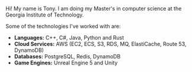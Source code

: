 Hi! My name is Tony. I am doing my Master's in computer science at the Georgia Institute of Technology.

Some of the technologies I've worked with are: 
- **Languages:** C++, C#, Java, Python and Rust
- **Cloud Services:**  AWS (EC2, ECS, S3, RDS, MQ, ElastiCache, Route 53, DynamoDB)
- **Databases:** PostgreSQL, Redis, DynamoDB
- **Game Engines:**  Unreal Engine 5 and Unity 

